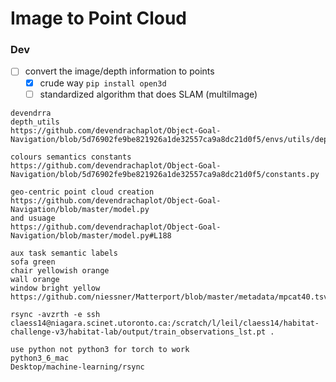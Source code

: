 # Image to Point Cloud

### Dev

- [ ] convert the image/depth information to points
    - [x] crude way
`pip install open3d `
    - [ ] standardized algorithm that does SLAM (multiImage)
```
devendrra
depth_utils
https://github.com/devendrachaplot/Object-Goal-Navigation/blob/5d76902fe9be821926a1de32557ca9a8dc21d0f5/envs/utils/depth_utils.py

colours semantics constants
https://github.com/devendrachaplot/Object-Goal-Navigation/blob/5d76902fe9be821926a1de32557ca9a8dc21d0f5/constants.py

geo-centric point cloud creation
https://github.com/devendrachaplot/Object-Goal-Navigation/blob/master/model.py
and usuage
https://github.com/devendrachaplot/Object-Goal-Navigation/blob/master/model.py#L188

aux task semantic labels
sofa green
chair yellowish orange
wall orange
window bright yellow
https://github.com/niessner/Matterport/blob/master/metadata/mpcat40.tsv

```





```
rsync -avzrth -e ssh claess14@niagara.scinet.utoronto.ca:/scratch/l/leil/claess14/habitat-challenge-v3/habitat-lab/output/train_observations_lst.pt .
```

```
use python not python3 for torch to work
python3_6_mac
Desktop/machine-learning/rsync
```




